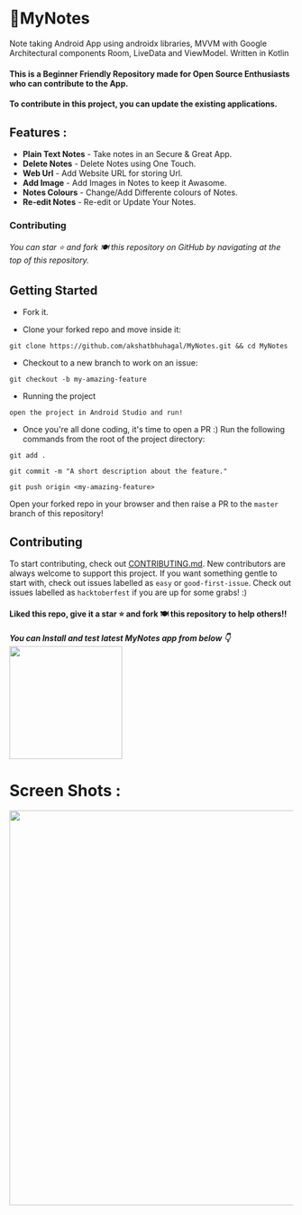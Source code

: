 # 📒MyNotes

Note taking Android App using androidx libraries, MVVM with Google Architectural components Room, LiveData and ViewModel.
Written in Kotlin
 
#### This is a Beginner Friendly Repository made for Open Source Enthusiasts who can contribute to the App. 
#### To contribute in this project, you can update the existing applications.

## Features :

- **Plain Text Notes** - Take notes in an Secure & Great App.
- **Delete Notes** - Delete Notes using One Touch.
- **Web Url** - Add Website URL for storing Url.
- **Add Image** - Add Images in Notes to keep it Awasome.
- **Notes Colours** - Change/Add Differente colours of Notes.
- **Re-edit Notes** - Re-edit or Update Your Notes.

### Contributing
###### You can star ⭐ and fork 🍽️ this repository on GitHub by navigating at the top of this repository.

## Getting Started
* Fork it.

* Clone your forked repo and move inside it:

`git clone https://github.com/akshatbhuhagal/MyNotes.git && cd MyNotes`

* Checkout to a new branch to work on an issue:

`git checkout -b my-amazing-feature`

* Running the project

`open the project in Android Studio and run!`
<br/>

* Once you're all done coding, it's time to open a PR :)
Run the following commands from the root of the project directory:

`git add .`

`git commit -m "A short description about the feature."`

`git push origin <my-amazing-feature>`

Open your forked repo in your browser and then raise a PR to the `master` branch of this repository!


## Contributing
To start contributing, check out [CONTRIBUTING.md](https://github.com/akshatbhuhagal/MyNotes/blob/master/Contributing.md). New contributors are always welcome to support this project. If you want something gentle to start with, check out issues labelled as `easy` or `good-first-issue`. Check out issues labelled as `hacktoberfest` if you are up for some grabs! :) 


#### Liked this repo, give it a star ⭐ and fork 🍽️ this repository to help others!!

***You can Install and test latest MyNotes app from below 👇*** <br> [<img src="https://www.logo.wine/a/logo/Google_Play/Google_Play-Badge-Logo.wine.svg" width="200" />](https://play.google.com/store/apps/details?id=com.akshatbhuhagal.mynotes)

# Screen Shots :

<p align="center"> <img src="https://user-images.githubusercontent.com/50077510/135245466-0acdcb7b-519d-48a6-b150-d7d65756cc78.png" width="700"> </p>
